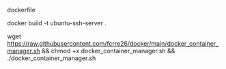 dockerfile

docker build -t ubuntu-ssh-server .

wget  https://raw.githubusercontent.com/fcrre26/docker/main/docker_container_manager.sh && chmod +x docker_container_manager.sh  && ./docker_container_manager.sh
